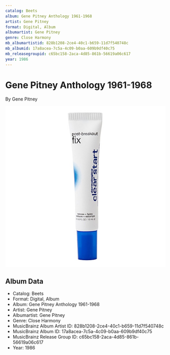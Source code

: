 ```yaml
---
catalog: Beets
album: Gene Pitney Anthology 1961-1968
artist: Gene Pitney
format: Digital, Album
albumartist: Gene Pitney
genre: Close Harmony
mb_albumartistid: 828b1208-2ce4-40c1-b659-11d7f540748c
mb_albumid: 17a8acea-7c5a-4c09-b0aa-609b9df40c75
mb_releasegroupid: c65bc158-2aca-4d85-861b-56619a06c617
year: 1986
---
```


# Gene Pitney Anthology 1961-1968

By Gene Pitney

![](../../assets/beetscovers/Gene_Pitney-Gene_Pitney_Anthology_1961-1968.jpg)

## Album Data

- Catalog: Beets
- Format: Digital, Album
- Album: Gene Pitney Anthology 1961-1968
- Artist: Gene Pitney
- Albumartist: Gene Pitney
- Genre: Close Harmony
- MusicBrainz Album Artist ID: 828b1208-2ce4-40c1-b659-11d7f540748c
- MusicBrainz Album ID: 17a8acea-7c5a-4c09-b0aa-609b9df40c75
- MusicBrainz Release Group ID: c65bc158-2aca-4d85-861b-56619a06c617
- Year: 1986


